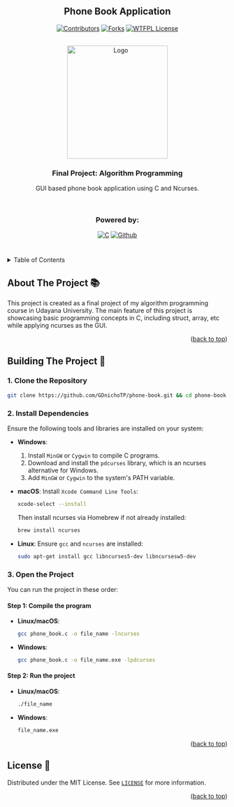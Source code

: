 <a name="readme-top"></a>

<div align="center">

## Phone Book Application 

[![Contributors][contributors-shield]][contributors-url]
[![Forks][forks-shield]][forks-url]
[![WTFPL License][license-shield]][license-url]

</div>

<!-- PROJECT LOGO -->
</br>
<div align="center">
  <a href="https://www.unud.ac.id/">
    <img src="https://github.com/dash4k/tugas-akhir-alpro-1/assets/133938416/ff71757a-1b51-44b7-b14e-b53b061d9815" alt="Logo" width="230" height="259">
  </a>

  <h3 align="center">Final Project: Algorithm Programming</h3>

  <p align="center">
    GUI based phone book application using C and Ncurses.
  </p>
</div>
</br>

<div align="center">
  
  ### Powered by:
  [![C](https://img.shields.io/badge/C-A8B9CC?logo=c&logoColor=black&style=for-the-badge)](https://www.python.org)
  [![Github][Github.com]][Github-url]

###
</div>
</br>

<!-- TABLE OF CONTENTS -->
<details>
  <summary>Table of Contents</summary>
  <ol>
    <li><a href="#about-the-project-">About The Project</a></li>
    <li><a href="#building-the-project-">Building The Project</a></li>
    <li><a href="#license-">License</a></li>
  </ol>
</details>

<!-- ABOUT THE PROJECT -->
## About The Project 📚
This project is created as a final project of my algorithm programming course in Udayana University. The main feature of this project is showcasing basic programming concepts in C, including struct, array, etc while applying ncurses as the GUI.

<p align="right">(<a href="#readme-top">back to top</a>)</p>

<!-- BUILDING THE PROJECT -->
## Building The Project 🍳

### 1. Clone the Repository
```bash
git clone https://github.com/GDnichoTP/phone-book.git && cd phone-book
```

### 2. Install Dependencies
Ensure the following tools and libraries are installed on your system:

- **Windows**:
  1. Install `MinGW` or `Cygwin` to compile C programs.
  2. Download and install the `pdcurses` library, which is an ncurses alternative for Windows.
  3. Add `MinGW` or `Cygwin` to the system's PATH variable.
  
- **macOS**:
  Install `Xcode Command Line Tools`:
  ```bash
  xcode-select --install
  ```
  Then install ncurses via Homebrew if not already installed:
  ```bash
  brew install ncurses
  ```

- **Linux**:
  Ensure `gcc` and `ncurses` are installed:
  ```bash
  sudo apt-get install gcc libncurses5-dev libncursesw5-dev
  ```

### 3. Open the Project
You can run the project in these order:

#### Step 1: Compile the program

- **Linux/macOS**:
  ```bash
  gcc phone_book.c -o file_name -lncurses
  ```

- **Windows**:
  ```bash
  gcc phone_book.c -o file_name.exe -lpdcurses
  ```

#### Step 2: Run the project

- **Linux/macOS**:
  ```bash
  ./file_name
  ```
  
- **Windows**:
  ```bash
  file_name.exe
  ```

<p align="right">(<a href="#readme-top">back to top</a>)</p>

<!-- LICENSE -->
## License 📰

Distributed under the MIT License. See [`LICENSE`](./LICENSE) for more information.

<p align="right">(<a href="#readme-top">back to top</a>)</p>


<!-- MARKDOWN LINKS & IMAGES -->
<!-- https://www.markdownguide.org/basic-syntax/#reference-style-links -->
[contributors-shield]: https://img.shields.io/github/contributors/GDnichoTP/phone-book?style=flat-square&color=%23ADD8E6
[contributors-url]: https://github.com/GDnichoTP/phone-book/graphs/contributors
[forks-shield]: https://img.shields.io/github/forks/GDnichoTP/phone-book?style=flat-square&color=%23ADD8E6
[forks-url]: https://github.com/GDnichoTP/phone-book/forks
[license-shield]: https://img.shields.io/github/license/GDnichoTP/phone-book?style=flat-square&color=%23ADD8E6
[license-url]: https://github.com/GDnichoTP/phone-book/blob/main/LICENSE
[Github.com]: https://img.shields.io/badge/GitHub-181717.svg?style=for-the-badge&logo=GitHub&logoColor=white
[Github-url]: https://github.com/
